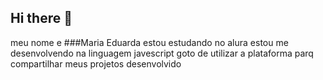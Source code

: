 ## Hi there 👋
meu nome e ###Maria Eduarda 
estou estudando no alura estou me desenvolvendo na linguagem javescript
goto de utilizar a plataforma parq compartilhar meus projetos desenvolvido 

<!--
**dudafedalto/dudafedalto** is a ✨ _special_ ✨ repository because its `README.md` (this file) appears on your GitHub profile.

Here are some ideas to get you started:

- 🔭 I’m currently working on ...
- 🌱 I’m currently learning ...
- 👯 I’m looking to collaborate on ...
- 🤔 I’m looking for help with ...
- 💬 Ask me about ...
- 📫 How to reach me: ...
- 😄 Pronouns: ...
- ⚡ Fun fact: ...
-->
